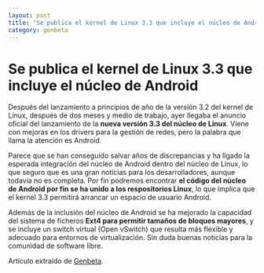 ```yaml
---
layout: post
title: "Se publica el kernel de Linux 3.3 que incluye el núcleo de Android"
category: genbeta
---
```


# Se publica el kernel de Linux 3.3 que incluye el núcleo de Android


Después del lanzamiento a principios de año de la versión 3.2 del kernel de
Linux, después de dos meses y medio de trabajo, ayer llegaba el anuncio
oficial del lanzamiento de la **nueva versión 3.3 del núcleo de Linux**. Viene
con mejoras en los drivers para la gestión de redes, pero la palabra que llama
la atención es Android.

Parece que se han conseguido salvar años de discrepancias y ha llgado la
esperada integración del núcleo de Android dentro del núcleo de Linux, lo que
seguro que es una gran noticias para los desarrolladores, aunque todavía no es
completa. Por fin podremos encontrar **el código del núcleo de Android por fin
se ha unido a los respositorios Linux**, lo que implica que el kernel 3.3
permitirá arrancar un espacio de usuario Android.

Además de la inclusión del núcleo de Android se ha mejorado la capacidad del
sistema de ficheros **Ext4 para permitir tamaños de bloques mayores**, y se
incluye un switch virtual (Open vSwitch) que resulta más flexible y adecuado
para entornos de virtualización. Sin duda buenas noticias para la comunidad de
software libre.

Artículo extraído de [Genbeta](http://www.genbeta.com).